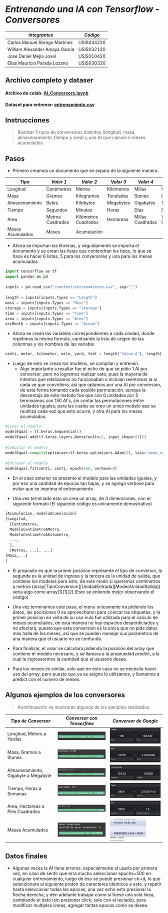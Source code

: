 # _**Entrenando una IA con Tensorflow - Conversores**_

*Integrantes* | *Código*
------------ | -------------
Carlos Manuel Ábrego Martínez|USIS044220
William Alexander Amaya García|USIS032120
José Daniel Mejía Jovel|USIS010420
Elías Mauricio Parada Lozano|USIS030320

## Archivo completo y dataser
#### Archivo de colab: [AI_Conversors.ipynb](AI_Conversors.ipynb)
#### Dataset para entrenar: [entrenamiento.csv](entrenamiento.csv)

## Instrucciones
> Realizar 5 tipos de conversores distintos (longitud, masa, almacenamiento, tiempo y area) y una AI que calcule n meses acumulados

## Pasos
- Primero creamos un documento que se separa de la siguiente manera:

*Tipo* | *Valor 1* | *Valor 2* | *Valor 3* | *Valor 4* | *Valor 5* | *Valor 6*
-|-|-|-|-|-|-
Longitud | Centímetros | Metros | Kilómetros | Millas | Yardas | Pies
Masa | Gramos | Kilogramos | Toneladas | Stones | Libras | Onzas
Almacenamiento | Bytes | Kilobytes | Megabytes | Gigabytes | Terabytes | Petabytes
Tiempo | Segundos | Minutos | Horas | Días | Semanas | Meses
Area | Metros Cuadrados | Kilómetros Cuadrados | Hectareas | Millas Cuadradas | Yardas Cuadradas | Pies Cuadrados
Meses Acumulados | Meses | Acumulación 

- Ahora se importan las librerias, y seguidamente se importa el documento y se crean las listas que contendran los tipos, lo que se hace es hacer 6 listas, 5 para los conversores y una para los meses acumulados

```Python
import tensorflow as tf
import pandas as pd

inputs = pd.read_csv("/content/entrenamiento.csv", sep=";")

length = inputs[inputs.Types == "Length"]
mass = inputs[inputs.Types == "Mass"]
storage = inputs[inputs.Types == "Storage"]
time = inputs[inputs.Types == "Time"]
area = inputs[inputs.Types == "Area"]
accMonth = inputs[inputs.Types == "Accum"]
```
- Ahora se crean las variables correspondientes a cada unidad, donde repetimos la misma formula, cambiando la lista de origen de las columnas y los nombres de las variable

```Python
centi, meter, kilometer, mile, yard, foot = length['Value_A'], length['Value_B'], length['Value_C'], length['Value_D'], length['Value_E'], length['Value_F']
```

- Luego de esto se crean los modelos, se compilan y entrenan.
   - Algo importante a resaltar fue el echo de que se pidio 1 AI por conversor, pero no logramos realizar esto, pues la mayoria de intentos que relalizamos no funcionaban o incluian reentrenar la ai cada ve que convirtiera, así que optamos por una AI por conversion, de esta forma tomando cada posible permutación, aunque la desventaja de este metodo fue que con 6 unidades por 5 terminamos con 150 AI's, sin contar las permutacones entre unidades iguales, para las cuales se creo un unico modelo que se reutiliza cada vez que esto ocurre, y otra AI para los meses acumulados.

```Python
#Crear el modelo
modelEqual = tf.keras.Sequential()
modelEqual.add(tf.keras.layers.Dense(units=1, input_shape=[1]))

#Compilar el modelo
modelEqual.compile(optimizer=tf.keras.optimizers.Adam(2), loss='mean_squared_error')

#Entrenar el modelo
modelEqual.fit(centi, centi, epochs=50, verbose=0)
```
  - En el caso anterior se presento el modelo para las unidades iguales, y por eso una cantidad de epocas tan bajas, y se agrega verbose para evitar que se imprima el entrenamiento

- Una vez terminado esto se crea un array, de 3 dimenciones, con el siguiente formato (El siguiente código es unicamente demostrativo)

```Python
[Acumulacion, modeloAcumulacion]
[Longitud,
  [Centimetros,
  ModeloCentimetroAMetro,
  ModeloCentimetroAKilometro,
  ...,
  ],
  [Metros, ...], ...]
[Masa,...]
]
```

- El proposito es que la primer posición represente el tipo de conversor, la segunda es la unidad de ingreso y la tercera es la unidad de salida, que contiene los modelos para esto, de este modo si queremos centimetros a metros (array[TipoConversion][UnidadEntrada][ModeoUnidadSalida]) seria algo como array[1][1][2] (Esto se entiende mejor observando el código)

- Una vez terminamos este paso, el menu unicamente ira pidiendo los datos, las pocisiones 0 se aprovecharon para colocar las etiquetas, y la primer posicion en vista de su uso nulo fue utilizada para el calculo de meses acumulados, de esta manera no hay espacios desperdiciados y no afectará, puesto que esta conversion es la unica que no pide datos más halla de los meses, así que se pueden manejar sus parametros de una manera que el usuario no se confunda.

- Para finalizar, el valor se calculara pidiendo la posición del array que contiene el modelo necesario, y se llamara a la propiuedad predict, a la cual le ingresaremos la cantidad que el ususario desee.

- Para los meses es similar, solo que en este caso no se necesita hacer uso del array, pero puesto que ya se asigno lo utilizamos, y llamamos a predict con el numero de meses.

## Algunos ejemplos de los conversores
> Acontinuación se mostraran algunos de los ejemplos realizados.

 *Tipo de Conversor* | *Conversor con Tensorflow* | *Conversor de Google*
-|-|-
Longitud, Metors a Yardas|![150 metros son 162.6355 yardas](MeterYard.png) | ![150 metros son 164.042 yardas](GoogleMeterYard.png)
Masa, Gramos a Stones|![15700.0 Gramos son 2.4723 Stones](GramStone.png) | ![15700.0 Gramos son 2.4723268 Stones](GoogleGramStone.png)
Almacenamiento, Gigabyte a Megabyte|![15700.0 Gramos son 2.4723 Stones](MbKb.png) | ![15700.0 Gramos son 2.4723268 Stones](GoogleMbKb.png)
Tiempo, Horas a Semanas|![15700.0 Gramos son 2.4723 Stones](HoraSemana.png) | ![15700.0 Gramos son 2.4723268 Stones](GoogleHoraSemana.png)
Area, Hectareas a Pies Cuadrados|![15700.0 Gramos son 2.4723 Stones](HectareaKilometroCua.png) | ![15700.0 Gramos son 2.4723268 Stones](GoogleHectareaKilometroCua.png)
Meses Acumulados | ![8 meses acumulados son 39.9839](Meses.png) | ![8 meses acumulados son 36](Meses.jpeg)

## Datos finales

- Algunas veces la AI tiene errores, especialmente al usarla por primera vez, en caso de sentir que erra mucho seleccionar epochs=500 en cualquier entrenamiento, luego de eso se puede presionar ctr+d, lo que seleccionara al siguiente pratón de caracteres identicos a este, y repetir hasta seleccionar todas las epocas, una vez echo esto presionar la flecha derecha, y den adelante trabajar como si fuese una sola linea, cambiando el dato (sin presionar click, solo con el teclado), para modificar multiples líneas, agregar tantas epocas como se desee.

